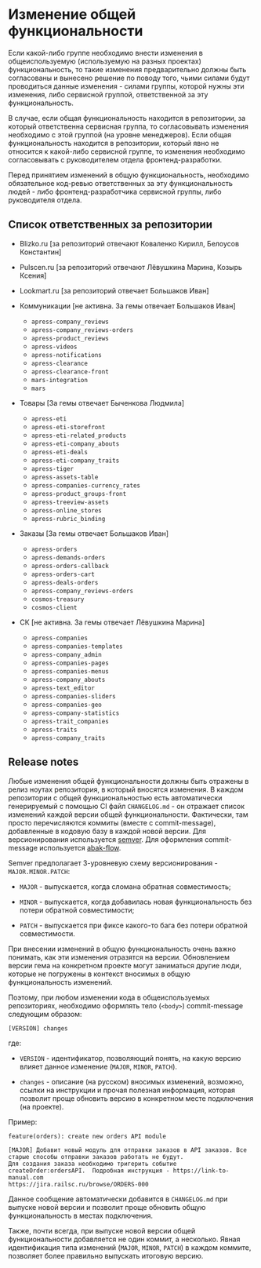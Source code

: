 Изменение общей функциональности
================================

Если какой-либо группе необходимо внести изменения в общеиспользуемую (используемую на разных проектах)
функциональность, то такие изменения предварительно должны быть согласованы и вынесено решение по поводу того, чьими
силами будут проводиться данные изменения - силами группы, которой нужны эти изменения, либо сервисной группой,
ответственной за эту функциональность.

В случае, если общая функциональность находится в репозитории, за который ответственна сервисная группа, то
согласовывать изменения необходимо с этой группой (на уровне менеджеров). Если общая функциональность находится в
репозитории, который явно не относится к какой-либо сервисной группе, то изменения необходимо согласовывать с
руководителем отдела фронтенд-разработки.

Перед принятием изменений в общую функциональность, необходимо обязательное код-ревью ответственных за эту
функциональность людей - либо фронтенд-разработчика сервисной группы, либо руководителя отдела.


## Список ответственных за репозитории

* Blizko.ru [за репозиторий отвечают Коваленко Кирилл, Белоусов Константин]

* Pulscen.ru [за репозиторий отвечают Лёвушкина Марина, Козырь Ксения]

* Lookmart.ru [за репозиторий отвечает Большаков Иван]

* Коммуникации [не активна. За гемы отвечает Большаков Иван]

  - `apress-company_reviews`
  - `apress-company_reviews-orders`
  - `apress-product_reviews`
  - `apress-videos`
  - `apress-notifications`
  - `apress-clearance`
  - `apress-clearance-front`
  - `mars-integration`
  - `mars`

* Товары [За гемы отвечает Быченкова Людмила]

  - `apress-eti`
  - `apress-eti-storefront`
  - `apress-eti-related_products`
  - `apress-eti-company_abouts`
  - `apress-eti-deals`
  - `apress-eti-company_traits`
  - `apress-tiger`
  - `apress-assets-table`
  - `apress-companies-currency_rates`
  - `apress-product_groups-front`
  - `apress-treeview-assets`
  - `apress-online_stores`
  - `apress-rubric_binding`

* Заказы [За гемы отвечает Большаков Иван]

  - `apress-orders`
  - `apress-demands-orders`
  - `apress-orders-callback`
  - `apress-orders-cart`
  - `apress-deals-orders`
  - `apress-company_reviews-orders`
  - `cosmos-treasury`
  - `cosmos-client`

* СК [не активна. За гемы отвечает Лёвушкина Марина]

  - `apress-companies`
  - `apress-companies-templates`
  - `apress-company_admin`
  - `apress-companies-pages`
  - `apress-companies-menus`
  - `apress-company_abouts`
  - `apress-text_editor`
  - `apress-companies-sliders`
  - `apress-companies-geo`
  - `apress-company-statistics`
  - `apress-trait_companies`
  - `apress-traits`
  - `apress-company_traits`


## Release notes

Любые изменения общей функциональности должны быть отражены в релиз ноутах репозитория, в который вносятся изменения.
В каждом репозитории с общей функциональностью есть автоматически генерируемый с помощью CI файл `CHANGELOG.md` - он
отражает список изменений каждой версии общей функциональности. Фактически, там просто перечисляются коммиты
(вместе с commit-message), добавленные в кодовую базу в каждой новой версии. Для версионирования используется
[semver](https://semver.org/). Для оформления commit-message используется
[abak-flow](../../../abak-flow#Требования-к-оформлению-коммитов).

Semver предполагает 3-уровневую схему версионирования - `MAJOR.MINOR.PATCH`:

* `MAJOR` - выпускается, когда сломана обратная совместимость;

* `MINOR` - выпускается, когда добавилась новая функциональность без потери обратной совместимости;

* `PATCH` - выпускается при фиксе какого-то бага без потери обратной совместимости.


При внесении изменений в общую функциональность очень важно понимать, как эти изменения отразятся на версии. Обновлением
версии гема на конкретном проекте могут заниматься другие люди, которые не погружены в контекст вносимых в общую
функциональность изменений.

Поэтому, при любом изменении кода в общеиспользуемых репозиториях, необходимо оформлять тело (`<body>`)
commit-message следующим образом:

```
[VERSION] changes
```

где:

* `VERSION` - идентификатор, позволяющий понять, на какую версию влияет данное изменение (`MAJOR`, `MINOR`, `PATCH`).

* `changes` - описание (на русском) вносимых изменений, возможно, ссылки на инструкции и прочая полезная информация,
              которая позволит проще обновить версию в конкретном месте подключения (на проекте).

Пример:

```
feature(orders): create new orders API module

[MAJOR] Добавит новый модуль для отправки заказов в API заказов. Все старые способы отправки заказов работать не будут.
Для создания заказа необходимо тригерить событие createOrder:ordersAPI.  Подробная инструкция - https://link-to-manual.com
https://jira.railsc.ru/browse/ORDERS-000
```

Данное сообщение автоматически добавится в `CHANGELOG.md` при выпуске новой версии и позволит проще обновить
общую функциональность в местах подключения.

Также, почти всегда, при выпуске новой версии общей функциональности добавляется не один коммит, а несколько. Явная
идентификация типа изменений (`MAJOR`, `MINOR`, `PATCH`) в каждом коммите, позволяет более правильно выпускать
итоговую версию.

